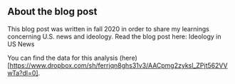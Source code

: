 ## About the blog post
This blog post was written in fall 2020 in order to share my learnings concerning U.S. news and ideology. Read the blog post here: Ideology in US News

You can find the data for this analysis (here)[https://www.dropbox.com/sh/ferrjqn8ghs31v3/AACpmg2zyksl_ZPjt562VVwTa?dl=0].
